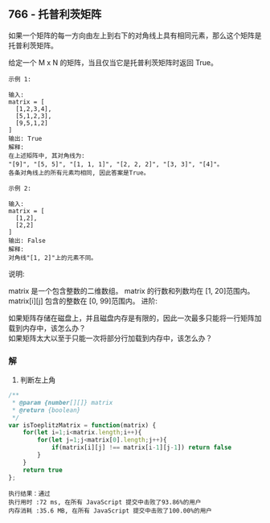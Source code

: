 ## 766 - 托普利茨矩阵

如果一个矩阵的每一方向由左上到右下的对角线上具有相同元素，那么这个矩阵是托普利茨矩阵。

给定一个 M x N 的矩阵，当且仅当它是托普利茨矩阵时返回 True。
```
示例 1:

输入: 
matrix = [
  [1,2,3,4],
  [5,1,2,3],
  [9,5,1,2]
]
输出: True
解释:
在上述矩阵中, 其对角线为:
"[9]", "[5, 5]", "[1, 1, 1]", "[2, 2, 2]", "[3, 3]", "[4]"。
各条对角线上的所有元素均相同, 因此答案是True。
```
```
示例 2:

输入:
matrix = [
  [1,2],
  [2,2]
]
输出: False
解释: 
对角线"[1, 2]"上的元素不同。
```
说明:

 matrix 是一个包含整数的二维数组。
matrix 的行数和列数均在 [1, 20]范围内。
matrix[i][j] 包含的整数在 [0, 99]范围内。
进阶:

如果矩阵存储在磁盘上，并且磁盘内存是有限的，因此一次最多只能将一行矩阵加载到内存中，该怎么办？  
如果矩阵太大以至于只能一次将部分行加载到内存中，该怎么办？

### 解
1. 判断左上角
```js
/**
 * @param {number[][]} matrix
 * @return {boolean}
 */
var isToeplitzMatrix = function(matrix) {
    for(let i=1;i<matrix.length;i++){
        for(let j=1;j<matrix[0].length;j++){
            if(matrix[i][j] !== matrix[i-1][j-1]) return false
        }
    }
    return true
};
```
```
执行结果：通过
执行用时 :72 ms, 在所有 JavaScript 提交中击败了93.86%的用户
内存消耗 :35.6 MB, 在所有 JavaScript 提交中击败了100.00%的用户
```
